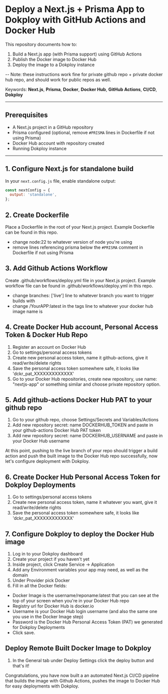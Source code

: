 # Deploy a Next.js + Prisma App to Dokploy with GitHub Actions and Docker Hub

This repository documents how to:

1. Build a Next.js app (with Prisma support) using GitHub Actions
2. Publish the Docker image to Docker Hub
3. Deploy the image to a Dokploy instance

-- Note: these instructions work fine for private github repo + private docker hub repo, and should work for public repos as well.

Keywords: **Next.js**, **Prisma**, **Docker**, **Docker Hub**, **GitHub Actions**, **CI/CD**, **Dokploy**

---

## Prerequisites

- A Next.js project in a GitHub repository
- Prisma configured (optional, remove `#PRISMA` lines in Dockerfile if not using Prisma)
- Docker Hub account with repository created
- Running Dokploy instance

---

## 1. Configure Next.js for standalone build

In your `next.config.js` file, enable standalone output:

```js
const nextConfig = {
  output: 'standalone',
};
```

## 2. Create Dockerfile

Place a Dockerfile in the root of your Next.js project. Example Dockerfile can be found in this repo.

- change node:22 to whatever version of node you're using
- remove lines referencing prisma below the `#PRISMA` comment in Dockerfile if not using Prisma

## 3. Add Github Actions Workflow

Create .github/workflows/deploy.yml file in your Next.js project. Example workflow file can be found in .github/workflows/deploy.yml in this repo.

- change branches: ['live'] line to whatever branch you want to trigger builds with
- change /YourAPP:latest in the tags line to whatever your docker hub image name is

## 4. Create Docker Hub account, Personal Access Token & Docker Hub Repo

1. Register an account on Docker Hub
2. Go to settings/personal access tokens
3. Create new personal access token, name it github-actions, give it read/write/delete rights
4. Save the personal access token somewhere safe, it looks like 'dckr_pat_XXXXXXXXXXXXX'
5. Go to your Docker Hub repositories, create new repository, use name: "nextjs-app" or something similar and choose private repository option.

## 5. Add github-actions Docker Hub PAT to your github repo

1. Go to your github repo, choose Settings/Secrets and Variables/Actions
2. Add new repository secret: name DOCKERHUB_TOKEN and paste in your github-actions Docker Hub PAT token
3. Add new repository secret: name DOCKERHUB_USERNAME and paste in your Docker Hub username

At this point, pushing to the live branch of your repo should trigger a build action and push the built image to the Docker Hub repo successfully, now let's configure deployment with Dokploy.

## 6. Create Docker Hub Personal Access Token for Dokploy Deployments

1. Go to settings/personal access tokens
2. Create new personal access token, name it whatever you want, give it read/write/delete rights
3. Save the personal access token somewhere safe, it looks like 'dckr_pat_XXXXXXXXXXXXX'

## 7. Configure Dokploy to deploy the Docker Hub image

1. Log in to your Dokploy dashboard
2. Create your project if you haven't yet
3. Inside project, click Create Service -> Application
4. Add any Environment variables your app may need, as well as the domain
5. Under Provider pick Docker
6. Fill in all the Docker fields:

- Docker Image is the username/reponame:latest that you can see at the top of your screen when you're in your Docker Hub repo
- Registry url for Docker Hub is docker.io
- Username is your Docker Hub login username (and also the same one you use in the Docker Image step)
- Password is the Docker Hub Personal Access Token (PAT) we generated for Dokploy Deployments
- Click save.

## Deploy Remote Built Docker Image to Dokploy

1. In the General tab under Deploy Settings click the deploy button and that's it!

Congratulations, you have now built a an automated Next.js CI/CD pipeline that builds the image with Github Actions, pushes the image to Docker Hub for easy deployments with Dokploy.

